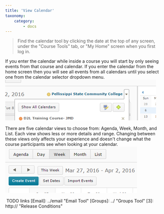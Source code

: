 ```yaml
---
title: 'View Calendar'
taxonomy:
    category:
        - docs
---
```


> Find the calendar tool by clicking the date at the top of any screen, under the "Course Tools" tab, or "My Home" screen when you first log in.

If you enter the calendar while inside a course you will start by only seeing events from that course and calendar.  If you enter the calendar from the home screen then you will see all events from all calendars until you select one from the calendar selector dropdown menu. ![calendar dropdown menu](calendardropdown.PNG)

There are five calendar views to choose from: Agenda, Week, Month, and List.  Each view shows less or more details and range. Changing between these views only affects your experience and doesn't change what the course participants see when looking at your calendar. ![calendar views choices](calendarmenu.PNG)


​
TODO links
[Email]: ../email "Email Tool" 
[Groups]: ../ "Groups Tool"
[3]: http:// "Release Conditions"